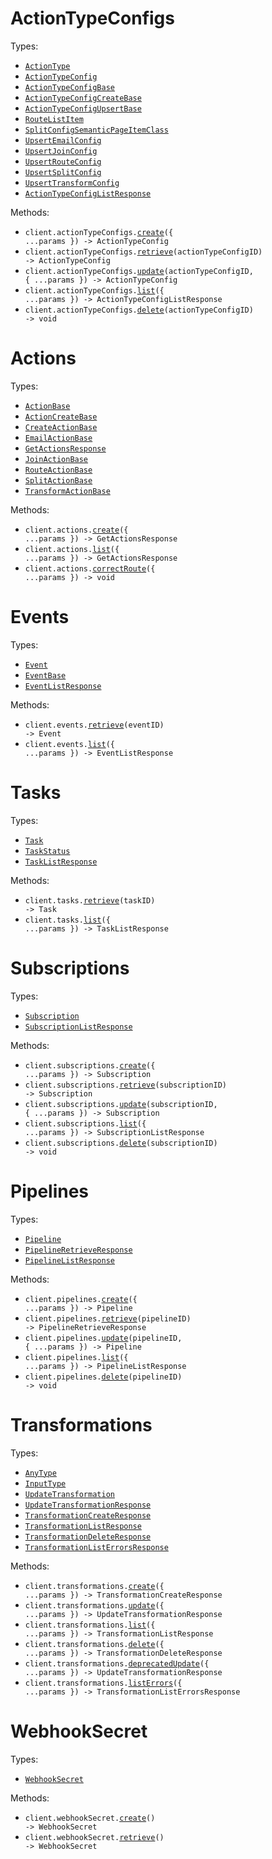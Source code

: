 # ActionTypeConfigs

Types:

- <code><a href="./src/resources/action-type-configs.ts">ActionType</a></code>
- <code><a href="./src/resources/action-type-configs.ts">ActionTypeConfig</a></code>
- <code><a href="./src/resources/action-type-configs.ts">ActionTypeConfigBase</a></code>
- <code><a href="./src/resources/action-type-configs.ts">ActionTypeConfigCreateBase</a></code>
- <code><a href="./src/resources/action-type-configs.ts">ActionTypeConfigUpsertBase</a></code>
- <code><a href="./src/resources/action-type-configs.ts">RouteListItem</a></code>
- <code><a href="./src/resources/action-type-configs.ts">SplitConfigSemanticPageItemClass</a></code>
- <code><a href="./src/resources/action-type-configs.ts">UpsertEmailConfig</a></code>
- <code><a href="./src/resources/action-type-configs.ts">UpsertJoinConfig</a></code>
- <code><a href="./src/resources/action-type-configs.ts">UpsertRouteConfig</a></code>
- <code><a href="./src/resources/action-type-configs.ts">UpsertSplitConfig</a></code>
- <code><a href="./src/resources/action-type-configs.ts">UpsertTransformConfig</a></code>
- <code><a href="./src/resources/action-type-configs.ts">ActionTypeConfigListResponse</a></code>

Methods:

- <code title="post /v1-alpha/action-type-configs">client.actionTypeConfigs.<a href="./src/resources/action-type-configs.ts">create</a>({ ...params }) -> ActionTypeConfig</code>
- <code title="get /v1-alpha/action-type-configs/{actionTypeConfigID}">client.actionTypeConfigs.<a href="./src/resources/action-type-configs.ts">retrieve</a>(actionTypeConfigID) -> ActionTypeConfig</code>
- <code title="patch /v1-alpha/action-type-configs/{actionTypeConfigID}">client.actionTypeConfigs.<a href="./src/resources/action-type-configs.ts">update</a>(actionTypeConfigID, { ...params }) -> ActionTypeConfig</code>
- <code title="get /v1-alpha/action-type-configs">client.actionTypeConfigs.<a href="./src/resources/action-type-configs.ts">list</a>({ ...params }) -> ActionTypeConfigListResponse</code>
- <code title="delete /v1-alpha/action-type-configs/{actionTypeConfigID}">client.actionTypeConfigs.<a href="./src/resources/action-type-configs.ts">delete</a>(actionTypeConfigID) -> void</code>

# Actions

Types:

- <code><a href="./src/resources/actions.ts">ActionBase</a></code>
- <code><a href="./src/resources/actions.ts">ActionCreateBase</a></code>
- <code><a href="./src/resources/actions.ts">CreateActionBase</a></code>
- <code><a href="./src/resources/actions.ts">EmailActionBase</a></code>
- <code><a href="./src/resources/actions.ts">GetActionsResponse</a></code>
- <code><a href="./src/resources/actions.ts">JoinActionBase</a></code>
- <code><a href="./src/resources/actions.ts">RouteActionBase</a></code>
- <code><a href="./src/resources/actions.ts">SplitActionBase</a></code>
- <code><a href="./src/resources/actions.ts">TransformActionBase</a></code>

Methods:

- <code title="post /v1-alpha/actions">client.actions.<a href="./src/resources/actions.ts">create</a>({ ...params }) -> GetActionsResponse</code>
- <code title="get /v1-alpha/actions">client.actions.<a href="./src/resources/actions.ts">list</a>({ ...params }) -> GetActionsResponse</code>
- <code title="patch /v1-alpha/actions/route">client.actions.<a href="./src/resources/actions.ts">correctRoute</a>({ ...params }) -> void</code>

# Events

Types:

- <code><a href="./src/resources/events.ts">Event</a></code>
- <code><a href="./src/resources/events.ts">EventBase</a></code>
- <code><a href="./src/resources/events.ts">EventListResponse</a></code>

Methods:

- <code title="get /v1-alpha/events/{eventID}">client.events.<a href="./src/resources/events.ts">retrieve</a>(eventID) -> Event</code>
- <code title="get /v1-alpha/events">client.events.<a href="./src/resources/events.ts">list</a>({ ...params }) -> EventListResponse</code>

# Tasks

Types:

- <code><a href="./src/resources/tasks.ts">Task</a></code>
- <code><a href="./src/resources/tasks.ts">TaskStatus</a></code>
- <code><a href="./src/resources/tasks.ts">TaskListResponse</a></code>

Methods:

- <code title="get /v1-alpha/tasks/{taskID}">client.tasks.<a href="./src/resources/tasks.ts">retrieve</a>(taskID) -> Task</code>
- <code title="get /v1-alpha/tasks">client.tasks.<a href="./src/resources/tasks.ts">list</a>({ ...params }) -> TaskListResponse</code>

# Subscriptions

Types:

- <code><a href="./src/resources/subscriptions.ts">Subscription</a></code>
- <code><a href="./src/resources/subscriptions.ts">SubscriptionListResponse</a></code>

Methods:

- <code title="post /v1-alpha/subscriptions">client.subscriptions.<a href="./src/resources/subscriptions.ts">create</a>({ ...params }) -> Subscription</code>
- <code title="get /v1-alpha/subscriptions/{subscriptionID}">client.subscriptions.<a href="./src/resources/subscriptions.ts">retrieve</a>(subscriptionID) -> Subscription</code>
- <code title="patch /v1-alpha/subscriptions/{subscriptionID}">client.subscriptions.<a href="./src/resources/subscriptions.ts">update</a>(subscriptionID, { ...params }) -> Subscription</code>
- <code title="get /v1-alpha/subscriptions">client.subscriptions.<a href="./src/resources/subscriptions.ts">list</a>({ ...params }) -> SubscriptionListResponse</code>
- <code title="delete /v1-alpha/subscriptions/{subscriptionID}">client.subscriptions.<a href="./src/resources/subscriptions.ts">delete</a>(subscriptionID) -> void</code>

# Pipelines

Types:

- <code><a href="./src/resources/pipelines.ts">Pipeline</a></code>
- <code><a href="./src/resources/pipelines.ts">PipelineRetrieveResponse</a></code>
- <code><a href="./src/resources/pipelines.ts">PipelineListResponse</a></code>

Methods:

- <code title="post /v1-beta/pipelines">client.pipelines.<a href="./src/resources/pipelines.ts">create</a>({ ...params }) -> Pipeline</code>
- <code title="get /v1-beta/pipelines/{pipelineID}">client.pipelines.<a href="./src/resources/pipelines.ts">retrieve</a>(pipelineID) -> PipelineRetrieveResponse</code>
- <code title="patch /v1-beta/pipelines/{pipelineID}">client.pipelines.<a href="./src/resources/pipelines.ts">update</a>(pipelineID, { ...params }) -> Pipeline</code>
- <code title="get /v1-beta/pipelines">client.pipelines.<a href="./src/resources/pipelines.ts">list</a>({ ...params }) -> PipelineListResponse</code>
- <code title="delete /v1-beta/pipelines/{pipelineID}">client.pipelines.<a href="./src/resources/pipelines.ts">delete</a>(pipelineID) -> void</code>

# Transformations

Types:

- <code><a href="./src/resources/transformations.ts">AnyType</a></code>
- <code><a href="./src/resources/transformations.ts">InputType</a></code>
- <code><a href="./src/resources/transformations.ts">UpdateTransformation</a></code>
- <code><a href="./src/resources/transformations.ts">UpdateTransformationResponse</a></code>
- <code><a href="./src/resources/transformations.ts">TransformationCreateResponse</a></code>
- <code><a href="./src/resources/transformations.ts">TransformationListResponse</a></code>
- <code><a href="./src/resources/transformations.ts">TransformationDeleteResponse</a></code>
- <code><a href="./src/resources/transformations.ts">TransformationListErrorsResponse</a></code>

Methods:

- <code title="post /v1-beta/transformations">client.transformations.<a href="./src/resources/transformations.ts">create</a>({ ...params }) -> TransformationCreateResponse</code>
- <code title="put /v1-beta/transformations">client.transformations.<a href="./src/resources/transformations.ts">update</a>({ ...params }) -> UpdateTransformationResponse</code>
- <code title="get /v1-beta/transformations">client.transformations.<a href="./src/resources/transformations.ts">list</a>({ ...params }) -> TransformationListResponse</code>
- <code title="delete /v1-beta/transformations">client.transformations.<a href="./src/resources/transformations.ts">delete</a>({ ...params }) -> TransformationDeleteResponse</code>
- <code title="patch /v1-beta/transformations">client.transformations.<a href="./src/resources/transformations.ts">deprecatedUpdate</a>({ ...params }) -> UpdateTransformationResponse</code>
- <code title="get /v1-beta/transformations/errors">client.transformations.<a href="./src/resources/transformations.ts">listErrors</a>({ ...params }) -> TransformationListErrorsResponse</code>

# WebhookSecret

Types:

- <code><a href="./src/resources/webhook-secret.ts">WebhookSecret</a></code>

Methods:

- <code title="post /v1-beta/webhook-secret">client.webhookSecret.<a href="./src/resources/webhook-secret.ts">create</a>() -> WebhookSecret</code>
- <code title="get /v1-beta/webhook-secret">client.webhookSecret.<a href="./src/resources/webhook-secret.ts">retrieve</a>() -> WebhookSecret</code>
